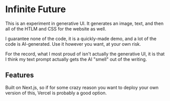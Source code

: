 # Infinite Future

This is an experiment in generative UI. It generates an image, text, and then all of the HTLM and CSS for the website as well.

I guarantee none of the code, it is a quickly-made demo, and a lot of the code is AI-generated. Use it however you want, at your own risk.

For the record, what I most proud of isn't actually the generative UI, it is that I think my text prompt actually gets the AI "smell" out of the writing.

## Features

Built on Next.js, so if for some crazy reason you want to deploy your own version of this, Vercel is probably a good option.
